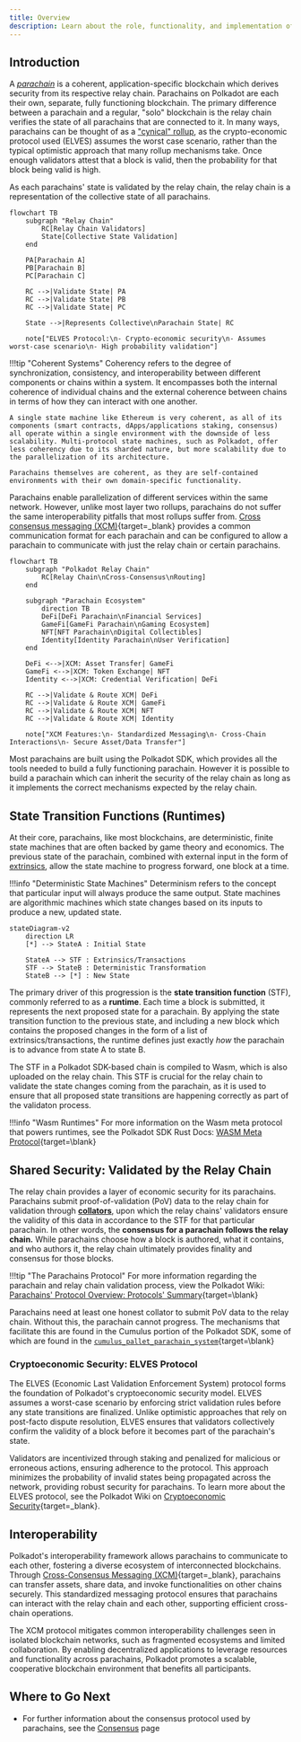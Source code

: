 ```yaml
---
title: Overview
description: Learn about the role, functionality, and implementation of parachains as a developer in the wider Polkadot architecture.
---
```


## Introduction 

A [*parachain*](../../glossary.md#parachain) is a coherent, application-specific blockchain which derives security from its respective relay chain. Parachains on Polkadot are each their own, separate, fully functioning blockchain. The primary difference between a parachain and a regular, "solo" blockchain is the relay chain verifies the state of all parachains that are connected to it.  In many ways, parachains can be thought of as a ["cynical" rollup](#cryptoeconomic-security-elves-protocol), as the crypto-economic protocol used (ELVES) assumes the worst case scenario, rather than the typical optimistic approach that many rollup mechanisms take. Once enough validators attest that a block is valid, then the probability for that block being valid is high.

As each parachains' state is validated by the relay chain, the relay chain is a representation of the collective state of all parachains.

```mermaid
flowchart TB
    subgraph "Relay Chain"
        RC[Relay Chain Validators]
        State[Collective State Validation]
    end

    PA[Parachain A]
    PB[Parachain B]
    PC[Parachain C]

    RC -->|Validate State| PA
    RC -->|Validate State| PB
    RC -->|Validate State| PC

    State -->|Represents Collective\nParachain State| RC

    note["ELVES Protocol:\n- Crypto-economic security\n- Assumes worst-case scenario\n- High probability validation"]
```

!!!tip "Coherent Systems"
    Coherency refers to the degree of synchronization, consistency, and interoperability between different components or chains within a system. It encompasses both the internal coherence of individual chains and the external coherence between chains in terms of how they can interact with one another.
    
    A single state machine like Ethereum is very coherent, as all of its components (smart contracts, dApps/applications staking, consensus) all operate within a single environment with the downside of less scalability. Multi-protocol state machines, such as Polkadot, offer less coherency due to its sharded nature, but more scalability due to the parallelization of its architecture.

    Parachains themselves are coherent, as they are self-contained environments with their own domain-specific functionality.

Parachains enable parallelization of different services within the same network. However, unlike most layer two rollups, parachains do not suffer the same interoperability pitfalls that most rollups suffer from. [Cross consensus messaging (XCM)](/develop/interoperability/intro-to-xcm/){target=\_blank} provides a common communication format for each parachain and can be configured to allow a parachain to communicate with just the relay chain or certain parachains. 

```mermaid
flowchart TB
    subgraph "Polkadot Relay Chain"
        RC[Relay Chain\nCross-Consensus\nRouting]
    end

    subgraph "Parachain Ecosystem"
        direction TB
        DeFi[DeFi Parachain\nFinancial Services]
        GameFi[GameFi Parachain\nGaming Ecosystem]
        NFT[NFT Parachain\nDigital Collectibles]
        Identity[Identity Parachain\nUser Verification]
    end

    DeFi <-->|XCM: Asset Transfer| GameFi
    GameFi <-->|XCM: Token Exchange| NFT
    Identity <-->|XCM: Credential Verification| DeFi

    RC -->|Validate & Route XCM| DeFi
    RC -->|Validate & Route XCM| GameFi
    RC -->|Validate & Route XCM| NFT
    RC -->|Validate & Route XCM| Identity

    note["XCM Features:\n- Standardized Messaging\n- Cross-Chain Interactions\n- Secure Asset/Data Transfer"]
```

Most parachains are built using the Polkadot SDK, which provides all the tools needed to build a fully functioning parachain. However it is possible to build a parachain which can inherit the security of the relay chain as long as it implements the correct mechanisms expected by the relay chain.

## State Transition Functions (Runtimes)

At their core, parachains, like most blockchains, are deterministic, finite state machines that are often backed by game theory and economics. The previous state of the parachain, combined with external input in the form of [extrinsics](../../glossary.md#extrinsic), allow the state machine to progress forward, one block at a time.

!!!info "Deterministic State Machines"
    Determinism refers to the concept that particular input will always produce the same output. State machines are algorithmic machines which state changes based on its inputs to produce a new, updated state.

```mermaid
stateDiagram-v2
    direction LR
    [*] --> StateA : Initial State
    
    StateA --> STF : Extrinsics/Transactions
    STF --> StateB : Deterministic Transformation
    StateB --> [*] : New State
```

The primary driver of this progression is the **state transition function** (STF), commonly referred to as a **runtime**. Each time a block is submitted, it represents the next proposed state for a parachain. By applying the state transition function to the previous state, and including a new block which contains the proposed changes in the form of a list of extrinsics/transactions, the runtime defines just exactly *how* the parachain is to advance from state A to state B.

The STF in a Polkadot SDK-based chain is compiled to Wasm, which is also uploaded on the relay chain. This STF is crucial for the relay chain to validate the state changes coming from the parachain, as it is used to ensure that all proposed state transitions are happening correctly as part of the validaton process.

!!!info "Wasm Runtimes"
    For more information on the Wasm meta protocol that powers runtimes, see the Polkadot SDK Rust Docs: [WASM Meta Protocol](https://paritytech.github.io/polkadot-sdk/master/polkadot_sdk_docs/reference_docs/wasm_meta_protocol/index.html){target=\blank}

## Shared Security: Validated by the Relay Chain

The relay chain provides a layer of economic security for its parachains. Parachains submit proof-of-validation (PoV) data to the relay chain for validation through [**collators**](../../glossary.md#collator), upon which the relay chains' validators ensure the validity of this data in accordance to the STF for that particular parachain. In other words, the **consensus for a parachain follows the relay chain.** While parachains choose how a block is authored, what it contains, and who authors it, the relay chain ultimately provides finality and consensus for those blocks.

!!!tip "The Parachains Protocol"
    For more information regarding the parachain and relay chain validation process, view the Polkadot Wiki: [Parachains' Protocol Overview: Protocols' Summary](https://wiki.polkadot.network/docs/learn-parachains-protocol#protocols-summary){target=\blank}

Parachains need at least one honest collator to submit PoV data to the relay chain. Without this, the parachain cannot progress. The mechanisms that facilitate this are found in the Cumulus portion of the Polkadot SDK, some of which are found in the [`cumulus_pallet_parachain_system`](https://paritytech.github.io/polkadot-sdk/master/cumulus_pallet_parachain_system/index.html){target=\blank}

### Cryptoeconomic Security: ELVES Protocol

The ELVES (Economic Last Validation Enforcement System) protocol forms the foundation of Polkadot's cryptoeconomic security model. ELVES assumes a worst-case scenario by enforcing strict validation rules before any state transitions are finalized. Unlike optimistic approaches that rely on post-facto dispute resolution, ELVES ensures that validators collectively confirm the validity of a block before it becomes part of the parachain's state.

Validators are incentivized through staking and penalized for malicious or erroneous actions, ensuring adherence to the protocol. This approach minimizes the probability of invalid states being propagated across the network, providing robust security for parachains. To learn more about the ELVES protocol, see the Polkadot Wiki on [Cryptoeconomic Security](https://wiki.polkadot.network/docs/learn-parachains-protocol#cryptoeconomic-security){target=_blank}.

## Interoperability

Polkadot's interoperability framework allows parachains to communicate to each other, fostering a diverse ecosystem of interconnected blockchains. Through [Cross-Consensus Messaging (XCM)](/develop/interoperability/intro-to-xcm/){target=_blank}, parachains can transfer assets, share data, and invoke functionalities on other chains securely. This standardized messaging protocol ensures that parachains can interact with the relay chain and each other, supporting efficient cross-chain operations.

The XCM protocol mitigates common interoperability challenges seen in isolated blockchain networks, such as fragmented ecosystems and limited collaboration. By enabling decentralized applications to leverage resources and functionality across parachains, Polkadot promotes a scalable, cooperative blockchain environment that benefits all participants.

## Where to Go Next

- For further information about the consensus protocol used by parachains, see the [Consensus](/polkadot-protocol/architecture/parachains/consensus/) page


